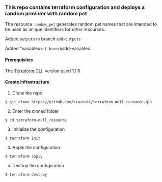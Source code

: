 ### This repo contains terraform configuration and deploys a random provider with random pet

The resource `random_pet` generates random pet names that are intended to be used as unique identifiers for other resources.

Added `outputs` in branch `add-outputs`

Added "variables` int branch `add-variables`

#### Prerequisites

The [Terraform CLI](https://learn.hashicorp.com/tutorials/terraform/install-cli), version used 1.1.6

#### Create infrastructure

1. Clone the repo:
```
$ git clone https://github.com/krasteki/terraform-null_resource.git
```
2. Enter the cloned folder
```
$ cd terraform-null_resource
```
3. Initialize the configuration
```
$ terraform init
```
4. Apply the configuration
```
$ terraform apply
```
5. Destroy the configuration
```
$ terraform destroy
```